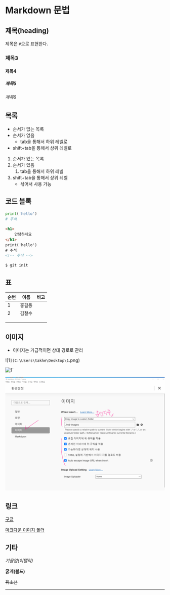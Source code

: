 # Markdown 문법

## 제목(heading)

제목은 `#`으로 표현한다. 

### 제목3

#### 제목4

##### 제목5

###### 제목6

## 목록

* 순서가 없는 목록
* 순서가 없음
  * tab을 통해서 하위 레벨로
* shift+tab을 통해서 상위 레벨로

1. 순서가 있는 목록
2. 순서가 있음
   1. tab을 통해서 하위 레벨
3. shift+tab을 통해서 상위 레벨
   * 섞어서 사용 가능

## 코드 블록

```python
print('hello')
# 주석
```

```html
<h1>
    안녕하세요
</h1>
print('hello')
# 주석
<!-- 주석 -->
```

```bash
$ git init
```

## 표

| 순번 | 이름   | 비고 |
| ---- | ------ | ---- |
| 1    | 홍길동 |      |
| 2    | 김철수 |      |
|      |        |      |
|      |        |      |
|      |        |      |

## 이미지

* 이미지는 가급적이면 상대 경로로 관리

![1`](C:\Users\takhe\Desktop\1`.png)



![1`](md-images/1%60.png)

![Screen Shot 2021-01-07 at 오후 1.44](md-images/Screen%20Shot%202021-01-07%20at%20%EC%98%A4%ED%9B%84%201.44.png)

## 링크

[구글](https://google.com/)

[마크다운 이미지 폴더](./md-images)

## 기타

*기울임(이탤릭)*

**굵게(볼드)**

~~취소선~~

---

